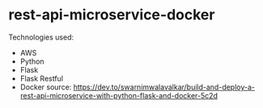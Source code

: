 # rest-api-microservice-docker

Technologies used:
- AWS
- Python
- Flask
- Flask Restful
- Docker
source: https://dev.to/swarnimwalavalkar/build-and-deploy-a-rest-api-microservice-with-python-flask-and-docker-5c2d

